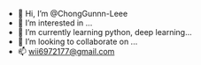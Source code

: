 - 👋 Hi, I’m @ChongGunnn-Leee
- 👀 I’m interested in ...
- 🌱 I’m currently learning python, deep learning...
- 💞️ I’m looking to collaborate on ...
- 📫 wii6972177@gmail.com

<!---
ChongGunnn-Leee/ChongGunnn-Leee is a ✨ special ✨ repository because its `README.md` (this file) appears on your GitHub profile.
You can click the Preview link to take a look at your changes.
--->

